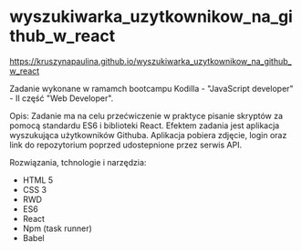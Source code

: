 # wyszukiwarka_uzytkownikow_na_github_w_react

https://kruszynapaulina.github.io/wyszukiwarka_uzytkownikow_na_github_w_react

Zadanie wykonane w ramamch bootcampu Kodilla - "JavaScript developer" - II część "Web Developer".

Opis: 
Zadanie ma na celu przećwiczenie w praktyce pisanie skryptów za pomocą standardu ES6 i biblioteki React. Efektem zadania jest aplikacja wyszukująca użytkowników Githuba. Aplikacja pobiera zdjęcie, login oraz link do repozytorium poprzed udostepnione przez serwis API.

Rozwiązania, tchnologie i narzędzia:

- HTML 5
- CSS 3
- RWD
- ES6
- React
- Npm (task runner)
- Babel
